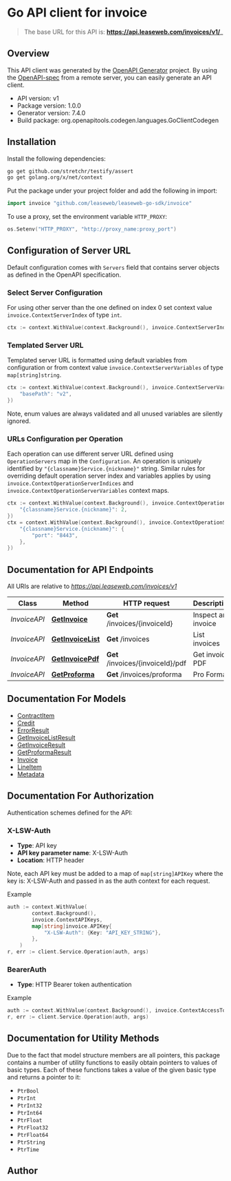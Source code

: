 # Go API client for invoice

> The base URL for this API is: **https://api.leaseweb.com/invoices/v1/_**

## Overview
This API client was generated by the [OpenAPI Generator](https://openapi-generator.tech) project.  By using the [OpenAPI-spec](https://www.openapis.org/) from a remote server, you can easily generate an API client.

- API version: v1
- Package version: 1.0.0
- Generator version: 7.4.0
- Build package: org.openapitools.codegen.languages.GoClientCodegen

## Installation

Install the following dependencies:

```sh
go get github.com/stretchr/testify/assert
go get golang.org/x/net/context
```

Put the package under your project folder and add the following in import:

```go
import invoice "github.com/leaseweb/leaseweb-go-sdk/invoice"
```

To use a proxy, set the environment variable `HTTP_PROXY`:

```go
os.Setenv("HTTP_PROXY", "http://proxy_name:proxy_port")
```

## Configuration of Server URL

Default configuration comes with `Servers` field that contains server objects as defined in the OpenAPI specification.

### Select Server Configuration

For using other server than the one defined on index 0 set context value `invoice.ContextServerIndex` of type `int`.

```go
ctx := context.WithValue(context.Background(), invoice.ContextServerIndex, 1)
```

### Templated Server URL

Templated server URL is formatted using default variables from configuration or from context value `invoice.ContextServerVariables` of type `map[string]string`.

```go
ctx := context.WithValue(context.Background(), invoice.ContextServerVariables, map[string]string{
	"basePath": "v2",
})
```

Note, enum values are always validated and all unused variables are silently ignored.

### URLs Configuration per Operation

Each operation can use different server URL defined using `OperationServers` map in the `Configuration`.
An operation is uniquely identified by `"{classname}Service.{nickname}"` string.
Similar rules for overriding default operation server index and variables applies by using `invoice.ContextOperationServerIndices` and `invoice.ContextOperationServerVariables` context maps.

```go
ctx := context.WithValue(context.Background(), invoice.ContextOperationServerIndices, map[string]int{
	"{classname}Service.{nickname}": 2,
})
ctx = context.WithValue(context.Background(), invoice.ContextOperationServerVariables, map[string]map[string]string{
	"{classname}Service.{nickname}": {
		"port": "8443",
	},
})
```

## Documentation for API Endpoints

All URIs are relative to *https://api.leaseweb.com/invoices/v1*

Class | Method | HTTP request | Description
------------ | ------------- | ------------- | -------------
*InvoiceAPI* | [**GetInvoice**](docs/InvoiceAPI.md#getinvoice) | **Get** /invoices/{invoiceId} | Inspect an invoice
*InvoiceAPI* | [**GetInvoiceList**](docs/InvoiceAPI.md#getinvoicelist) | **Get** /invoices | List invoices
*InvoiceAPI* | [**GetInvoicePdf**](docs/InvoiceAPI.md#getinvoicepdf) | **Get** /invoices/{invoiceId}/pdf | Get invoice PDF
*InvoiceAPI* | [**GetProforma**](docs/InvoiceAPI.md#getproforma) | **Get** /invoices/proforma | Pro Forma


## Documentation For Models

 - [ContractItem](docs/ContractItem.md)
 - [Credit](docs/Credit.md)
 - [ErrorResult](docs/ErrorResult.md)
 - [GetInvoiceListResult](docs/GetInvoiceListResult.md)
 - [GetInvoiceResult](docs/GetInvoiceResult.md)
 - [GetProformaResult](docs/GetProformaResult.md)
 - [Invoice](docs/Invoice.md)
 - [LineItem](docs/LineItem.md)
 - [Metadata](docs/Metadata.md)


## Documentation For Authorization


Authentication schemes defined for the API:
### X-LSW-Auth

- **Type**: API key
- **API key parameter name**: X-LSW-Auth
- **Location**: HTTP header

Note, each API key must be added to a map of `map[string]APIKey` where the key is: X-LSW-Auth and passed in as the auth context for each request.

Example

```go
auth := context.WithValue(
		context.Background(),
		invoice.ContextAPIKeys,
		map[string]invoice.APIKey{
			"X-LSW-Auth": {Key: "API_KEY_STRING"},
		},
	)
r, err := client.Service.Operation(auth, args)
```

### BearerAuth

- **Type**: HTTP Bearer token authentication

Example

```go
auth := context.WithValue(context.Background(), invoice.ContextAccessToken, "BEARER_TOKEN_STRING")
r, err := client.Service.Operation(auth, args)
```


## Documentation for Utility Methods

Due to the fact that model structure members are all pointers, this package contains
a number of utility functions to easily obtain pointers to values of basic types.
Each of these functions takes a value of the given basic type and returns a pointer to it:

* `PtrBool`
* `PtrInt`
* `PtrInt32`
* `PtrInt64`
* `PtrFloat`
* `PtrFloat32`
* `PtrFloat64`
* `PtrString`
* `PtrTime`

## Author



